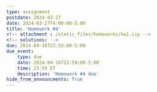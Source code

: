 ```yaml
---
type: assignment
postdate: 2024-03-27
date: 2024-03-27T4:00:00-5:00
title: 'Homework #4'
<!-- attachment : /static_files/homeworks/hw1.zip -->
<!-- solutions: -->
due: 2024-04-16T23:59:00-5:00
due_event:
    type: due
    date: 2024-04-16T23:59:00-5:00
    time: 23:59 ET
    description: 'Homework #4 due'
hide_from_announcments: True
---
```


